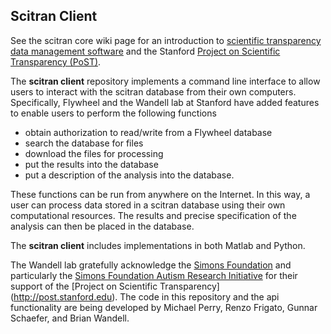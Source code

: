 ## Scitran Client

See the scitran core wiki page for an introduction to [scientific transparency data management software](https://scitran.github.io/) and the Stanford [Project on Scientific Transparency (PoST)](http://post.stanford.edu). 

The **scitran client** repository implements a command line interface to allow users to interact with the scitran database from their own computers.  Specifically, Flywheel and the Wandell lab at Stanford have added features to enable users to perform the following functions

* obtain authorization to read/write from a Flywheel database
* search the database for files
* download the files for processing
* put the results into the database
* put a description of the analysis into the database.  

These functions can be run from anywhere on the Internet. In this way, a user can process data stored in a scitran database using their own computational resources.  The results and precise specification of the analysis can then be placed in the database.

The **scitran client** includes implementations in both Matlab and Python.

The Wandell lab gratefully acknowledge the [Simons Foundation](https://www.simonsfoundation.org/) and particularly the [Simons Foundation Autism Research Initiative](https://sfari.org/) for their support of the [Project on Scientific Transparency] (http://post.stanford.edu).  The code in this repository and the api functionality are being developed by Michael Perry, Renzo Frigato, Gunnar Schaefer, and Brian Wandell.
